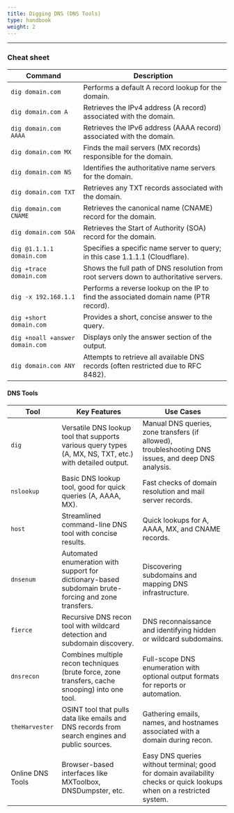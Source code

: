 ```yaml
---
title: Digging DNS (DNS Tools)
type: handbook
weight: 2
---
```

---

### Cheat sheet

| Command                                 | Description                                                                                                        |
|-----------------------------------------|--------------------------------------------------------------------------------------------------------------------|
| `dig domain.com`                        | Performs a default A record lookup for the domain.                                                                 |
| `dig domain.com A`                      | Retrieves the IPv4 address (A record) associated with the domain.                                                  |
| `dig domain.com AAAA`                   | Retrieves the IPv6 address (AAAA record) associated with the domain.                                               |
| `dig domain.com MX`                     | Finds the mail servers (MX records) responsible for the domain.                                                    |
| `dig domain.com NS`                     | Identifies the authoritative name servers for the domain.                                                          |
| `dig domain.com TXT`                    | Retrieves any TXT records associated with the domain.                                                              |
| `dig domain.com CNAME`                  | Retrieves the canonical name (CNAME) record for the domain.                                                        |
| `dig domain.com SOA`                    | Retrieves the Start of Authority (SOA) record for the domain.                                                      |
| `dig @1.1.1.1 domain.com`               | Specifies a specific name server to query; in this case 1.1.1.1 (Cloudflare).                                      |
| `dig +trace domain.com`                 | Shows the full path of DNS resolution from root servers down to authoritative servers.                             |
| `dig -x 192.168.1.1`                    | Performs a reverse lookup on the IP to find the associated domain name (PTR record).                               |
| `dig +short domain.com`                 | Provides a short, concise answer to the query.                                                                     |
| `dig +noall +answer domain.com`        | Displays only the answer section of the output.                                                                     |
| `dig domain.com ANY`                    | Attempts to retrieve all available DNS records (often restricted due to RFC 8482).                                 | 


#### DNS Tools

| Tool                     | Key Features                                                                                       | Use Cases                                                                                                             |
|--------------------------|----------------------------------------------------------------------------------------------------|-----------------------------------------------------------------------------------------------------------------------|
| `dig`                    | Versatile DNS lookup tool that supports various query types (A, MX, NS, TXT, etc.) with detailed output. | Manual DNS queries, zone transfers (if allowed), troubleshooting DNS issues, and deep DNS analysis.                   |
| `nslookup`               | Basic DNS lookup tool, good for quick queries (A, AAAA, MX).                                        | Fast checks of domain resolution and mail server records.                                                             |
| `host`                   | Streamlined command-line DNS tool with concise results.                                             | Quick lookups for A, AAAA, MX, and CNAME records.                                                                     |
| `dnsenum`                | Automated enumeration with support for dictionary-based subdomain brute-forcing and zone transfers. | Discovering subdomains and mapping DNS infrastructure.                                                               |
| `fierce`                 | Recursive DNS recon tool with wildcard detection and subdomain discovery.                           | DNS reconnaissance and identifying hidden or wildcard subdomains.                                                    |
| `dnsrecon`               | Combines multiple recon techniques (brute force, zone transfers, cache snooping) into one tool.     | Full-scope DNS enumeration with optional output formats for reports or automation.                                   |
| `theHarvester`           | OSINT tool that pulls data like emails and DNS records from search engines and public sources.      | Gathering emails, names, and hostnames associated with a domain during recon.                                        |
| Online DNS Tools         | Browser-based interfaces like MXToolbox, DNSDumpster, etc.                                          | Easy DNS queries without terminal; good for domain availability checks or quick lookups when on a restricted system. |
